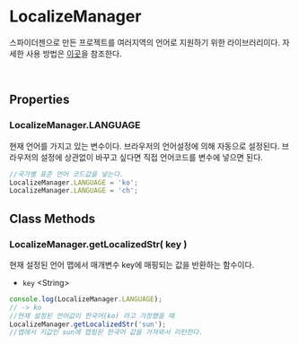 # LocalizeManager

스파이더젠으로 만든 프로젝트를 여러지역의 언어로 지원하기 위한 라이브러리이다. 자세한 사용 방법은 [이곳](https://github.com/asoosoft/spidergen-docs/blob/master/guide/13.%20%EB%8B%A4%EA%B5%AD%EC%96%B4%20%EC%A7%80%EC%9B%90%20%EA%B8%B0%EB%8A%A5(Localizing).md)을 참조한다.

<br/>

## Properties

### LocalizeManager.LANGUAGE

현재 언어를 가지고 있는 변수이다. 브라우저의 언어설정에 의해 자동으로 설정된다. 브라우저의 설정에 상관없이 바꾸고 싶다면 직접 언어코드를 변수에 넣으면 된다.

```js
//국가별 표준 언어 코드값을 넣는다.
LocalizeManager.LANGUAGE = 'ko';
LocalizeManager.LANGUAGE = 'ch';
```

## Class Methods

### LocalizeManager.getLocalizedStr( key )

현재 설정된 언어 맵에서 매개변수 key에 매핑되는 값을 반환하는 함수이다.

- `key` \<String> 

```js
console.log(LocalizeManager.LANGUAGE);
// -> ko
//현재 설정된 언어값이 한국어(ko) 라고 가정했을 때
LocalizeManager.getLocalizedStr('sun');
//맵에서 키값인 sun에 맵핑된 한국어 값을 가져와서 리턴한다.
```

<br/>
